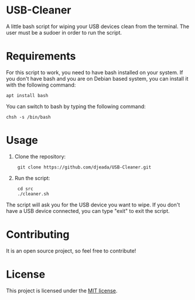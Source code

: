 # USB-Cleaner
A little bash script for wiping your USB devices clean from the terminal. The user must be a sudoer in order to run the script.

<h1>Requirements</h1>
For this script to work, you need to have bash installed on your system. If you don't have bash and you are on Debian based system, you can install it with the following command:

    apt install bash

You can switch to bash by typing the following command:

    chsh -s /bin/bash

<h1>Usage</h1>

1. Clone the repository:

        git clone https://github.com/djeada/USB-Cleaner.git

2. Run the script:

        cd src
        ./cleaner.sh

The script will ask you for the USB device you want to wipe. If you don't have a USB device connected, you can type "exit" to exit the script. 

<h1>Contributing</h1>
It is an open source project, so feel free to contribute!

<h1>License</h1>
This project is licensed under the <a href="https://github.com/djeada/USB-Cleaner/blob/main/LICENSE">MIT license</a>.

